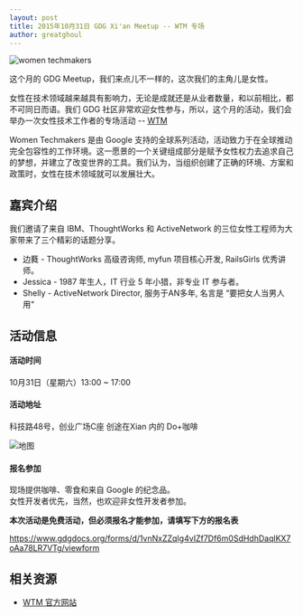 ```yaml
---
layout: post
title: 2015年10月31日 GDG Xi'an Meetup -- WTM 专场
author: greatghoul
---
```


![women techmakers](http://deeppic.b0.upaiyun.com/1510/EkAzT5Rxe.png)

这个月的 GDG Meetup，我们来点儿不一样的，这次我们的主角儿是女性。

女性在技术领域越来越具有影响力，无论是成就还是从业者数量，和以前相比，都不可同日而语。我们 GDG 社区非常欢迎女性参与，所以，这个月的活动，我们会举办一次女性技术工作者的专场活动 -- [WTM]

Women Techmakers 是由 Google 支持的全球系列活动，活动致力于在全球推动完全包容性的工作环境。这一愿景的一个关键组成部分是赋予女性权力去追求自己的梦想，并建立了改变世界的工具。我们认为，当组织创建了正确的环境、方案和政策时，女性在技术领域就可以发展壮大。

## 嘉宾介绍

我们邀请了来自 IBM、ThoughtWorks 和 ActiveNetwork 的三位女性工程师为大家带来了三个精彩的话题分享。

 * 边蕤 - ThoughtWorks 高级咨询师, myfun 项目核心开发, RailsGirls 优秀讲师。
 * Jessica - 1987 年生人，IT 行业 5 年小猎，非专业 IT 参与者。
 * Shelly - ActiveNetwork Director, 服务于AN多年, 名言是 “要把女人当男人用"

## 活动信息

#### 活动时间

10月31日（星期六）13:00 ~ 17:00

#### 活动地址

科技路48号，创业广场C座  创途在Xian  内的  Do+咖啡

![地图](http://greatghoul.b0.upaiyun.com/1508/dUDopnFKUkQBQ.png)

#### 报名参加

现场提供咖啡、零食和来自 Google 的纪念品。  
女性开发者优先，当然，也欢迎非女性开发者参加。

**本次活动是免费活动，但必须报名才能参加，请填写下方的报名表**

<https://www.gdgdocs.org/forms/d/1vnNxZZqIg4vIZf7Df6m0SdHdhDaqlKX7oAa78LR7VTg/viewform>

## 相关资源

- [WTM 官方网站](https://www.womentechmakers.com/)

[WTM]: https://www.womentechmakers.com/
